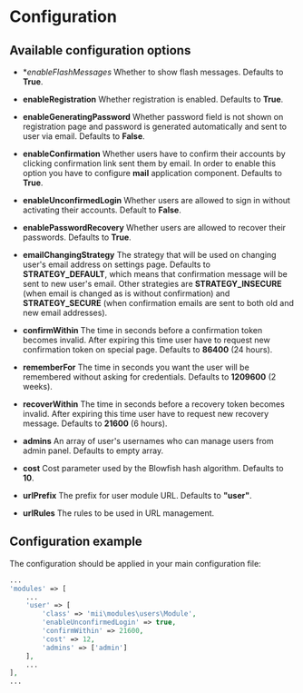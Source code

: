 Configuration
=============

Available configuration options
-------------------------------

- **enableFlashMessages* Whether to show flash messages. Defaults to **True**.

- **enableRegistration** Whether registration is enabled. Defaults to **True**.

- **enableGeneratingPassword** Whether password field is not shown on registration page and password is generated
 automatically and sent to user via email. Defaults to **False**.

- **enableConfirmation** Whether users have to confirm their accounts by clicking confirmation link sent them by email.
 In order to enable this option you have to configure **mail** application component. Defaults to **True**.

- **enableUnconfirmedLogin** Whether users are allowed to sign in without activating their accounts. Default to **False**.

- **enablePasswordRecovery** Whether users are allowed to recover their passwords. Defaults to **True**.

- **emailChangingStrategy** The strategy that will be used on changing user's email address on settings page. Defaults
 to **STRATEGY_DEFAULT**, which means that confirmation message will be sent to new user's email. Other strategies are
 **STRATEGY_INSECURE** (when email is changed as is without confirmation) and **STRATEGY_SECURE** (when confirmation
 emails are sent to both old and new email addresses).

- **confirmWithin** The time in seconds before a confirmation token becomes invalid. After expiring this time user have
 to request new confirmation token on special page. Defaults to **86400** (24 hours).

- **rememberFor** The time in seconds you want the user will be remembered without asking for credentials. Defaults
  to **1209600** (2 weeks).

- **recoverWithin** The time in seconds before a recovery token becomes invalid. After expiring this time user
  have to request new recovery message. Defaults to **21600** (6 hours).

- **admins** An array of user's usernames who can manage users from admin panel. Defaults to empty array.

- **cost** Cost parameter used by the Blowfish hash algorithm. Defaults to **10**.

- **urlPrefix** The prefix for user module URL. Defaults to **"user"**.

- **urlRules** The rules to be used in URL management.


Configuration example
---------------------

The configuration should be applied in your main configuration file:


```php
...
'modules' => [
    ...
    'user' => [
        'class' => 'mii\modules\users\Module',
        'enableUnconfirmedLogin' => true,
        'confirmWithin' => 21600,
        'cost' => 12,
        'admins' => ['admin']
    ],
    ...
],
...
```
